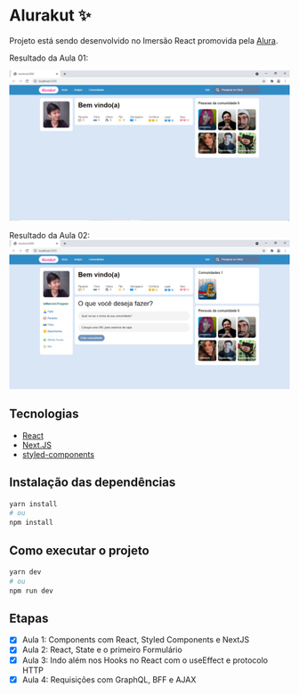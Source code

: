 # Alurakut ✨

Projeto está sendo desenvolvido no Imersão React promovida pela [Alura](https://www.alura.com.br/).

Resultado da Aula 01:

![Página inicial da Imersão React](https://github.com/MarcosTsujino/alurakut/blob/main/images/pagina-inicial.png)



Resultado da Aula 02:
![Página inicial da Imersão React](https://github.com/MarcosTsujino/alurakut/blob/main/images/aula02%20-%20pagina_inicial.png)

## Tecnologias
 - [React](https://reactjs.org)
 - [Next.JS](https://nextjs.org/)
 - [styled-components](https://styled-components.com/)


## Instalação das dependências
```bash
yarn install
# ou
npm install
```

## Como executar o projeto

```bash
yarn dev
# ou
npm run dev
```

## Etapas
 - [x] Aula 1: Components com React, Styled Components e NextJS 
 - [x] Aula 2: React, State e o primeiro Formulário 
 - [x] Aula 3: Indo além nos Hooks no React com o useEffect e protocolo HTTP
 - [x] Aula 4: Requisições com GraphQL, BFF e AJAX
